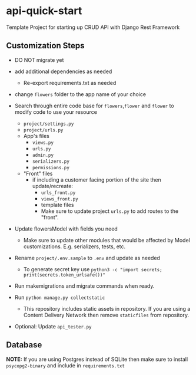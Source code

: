 # api-quick-start

Template Project for starting up CRUD API with Django Rest Framework

## Customization Steps

-   DO NOT migrate yet
-   add additional dependencies as needed
    -   Re-export requirements.txt as needed
-   change `flowers` folder to the app name of your choice
-   Search through entire code base for `flowers`,`flower` and `flower` to modify code to use your resource
    -   `project/settings.py`
    -   `project/urls.py`
    -   App's files
        -   `views.py`
        -   `urls.py`
        -   `admin.py`
        -   `serializers.py`
        -   `permissions.py`
    -   "Front" files
        -   if including a customer facing portion of the site then update/recreate:
            -   `urls_front.py`
            -   `views_front.py`
            -   template files
            -   Make sure to update project `urls.py` to add routes to the "front".
-   Update flowersModel with fields you need
    -   Make sure to update other modules that would be affected by Model customizations. E.g. serializers, tests, etc.
-   Rename `project/.env.sample` to `.env` and update as needed

    -   To generate secret key use `python3 -c "import secrets; print(secrets.token_urlsafe())"`

-   Run makemigrations and migrate commands when ready.
-   Run `python manage.py collectstatic`
    -   This repository includes static assets in repository. If you are using a Content Delivery Network then remove `staticfiles` from repository.
-   Optional: Update `api_tester.py`

## Database

**NOTE:** If you are using Postgres instead of SQLite then make sure to install `psycopg2-binary` and include in `requirements.txt`
